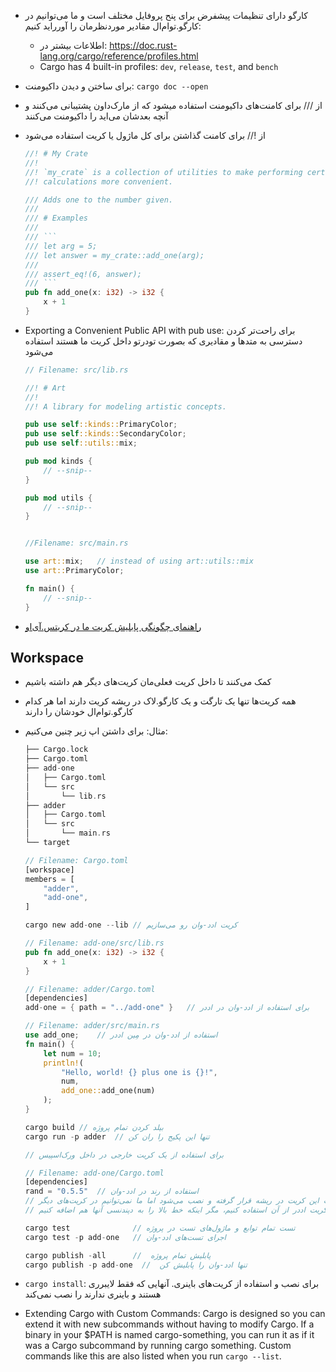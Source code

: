 * کارگو دارای تنظیمات پیشفرض برای پنح پروفایل مختلف است و ما می‌توانیم در کارگو.توام‌ال مقادیر موردنظرمان را آورراید کنیم:
    * اطلاعات بیشتر در: https://doc.rust-lang.org/cargo/reference/profiles.html
    * Cargo has 4 built-in profiles: `dev`, `release`, `test`, and `bench`

* برای ساختن و دیدن داکیومنت: `cargo doc --open‍`
* از /// برای کامنت‌های داکیومنت استفاده میشود که از مارک‌داون پشتیبانی می‌کنند و آنچه بعدشان می‌اید را داکیومنت می‌کنند
* از !// برای کامنت گذاشتن برای کل ماژول یا کریت استفاده می‌شود
    ```rust
    //! # My Crate
    //!
    //! `my_crate` is a collection of utilities to make performing certain
    //! calculations more convenient.

    /// Adds one to the number given.
    ///
    /// # Examples
    ///
    /// ```
    /// let arg = 5;
    /// let answer = my_crate::add_one(arg);
    ///
    /// assert_eq!(6, answer);
    /// ```
    pub fn add_one(x: i32) -> i32 {
        x + 1
    }
    ```

* Exporting a Convenient Public API with pub use: برای راحت‌تر کردن دسترسی به متدها و مقادیری که بصورت تودرتو داخل کریت ما هستند استفاده می‌شود
    ```rust
    // Filename: src/lib.rs

    //! # Art
    //!
    //! A library for modeling artistic concepts.

    pub use self::kinds::PrimaryColor;
    pub use self::kinds::SecondaryColor;
    pub use self::utils::mix;

    pub mod kinds {
        // --snip--
    }

    pub mod utils {
        // --snip--
    }


    //Filename: src/main.rs

    use art::mix;   // instead of using art::utils::mix
    use art::PrimaryColor;

    fn main() {
        // --snip--
    }
    ```

* [راهنمای چگونگی پابلیش کریت ما در کریتس.آی‌او](https://doc.rust-lang.org/book/ch14-02-publishing-to-crates-io.html#setting-up-a-cratesio-account)

## Workspace
* کمک می‌کنند تا داخل کریت فعلی‌مان کریت‌های دیگر هم داشته باشیم
* همه کریت‌ها تنها یک تارگت و یک کارگو.لاک در ریشه کریت دارند اما هر کدام کارگو.توام‌ال خودشان را دارند
* مثال: برای داشتن اپ زیر چنین می‌کنیم:
    ```rust
    ├── Cargo.lock
    ├── Cargo.toml
    ├── add-one
    │   ├── Cargo.toml
    │   └── src
    │       └── lib.rs
    ├── adder
    │   ├── Cargo.toml
    │   └── src
    │       └── main.rs
    └── target

    // Filename: Cargo.toml
    [workspace]
    members = [
        "adder",
        "add-one",
    ]

    cargo new add-one --lib // کریت ادد-وان رو می‌سازیم

    // Filename: add-one/src/lib.rs
    pub fn add_one(x: i32) -> i32 {
        x + 1
    }

    // Filename: adder/Cargo.toml
    [dependencies]
    add-one = { path = "../add-one" }   // برای استفاده از ادد-وان در اددر

    // Filename: adder/src/main.rs
    use add_one;    // استفاده از ادد-وان در مِین اددر
    fn main() {
        let num = 10;
        println!(
            "Hello, world! {} plus one is {}!",
            num,
            add_one::add_one(num)
        );
    }

    cargo build // بیلد کردن تمام پروژه
    cargo run -p adder  // تنها این پکیج را ران کن

    // برای استفاده از یک کریت خارجی در داخل ورک‌اسپیس

    // Filename: add-one/Cargo.toml
    [dependencies]
    rand = "0.5.5"  // استفاده از رند در ادد-وان
    // با این کار اطلاعات این کریت در ریشه قرار گرفته و نصب می‌شود اما ما نمی‌توانیم در کریت‌های دیگر، 
    // مثلا در کریت اددر از آن استفاده کنیم،‌ مگر اینکه خط بالا را به دپندنسی آنها هم اضافه کنیم

    cargo test              // تست تمام توابع و ماژول‌های تست در پروژه
    cargo test -p add-one   // اجرای تست‌های ادد-وان

    cargo publish -all      //  پابلیش تمام پروژه
    cargo publish -p add-one  //  تنها ادد-وان را پابلیش کن
    ```

* ‍`cargo install`: برای نصب و استفاده از کریت‌های باینری. آنهایی که فقط لایبرری هستند و باینری ندارند را نصب نمی‌کند

* Extending Cargo with Custom Commands: Cargo is designed so you can extend it with new subcommands without having to modify Cargo. If a binary in your $PATH is named cargo-something, you can run it as if it was a Cargo subcommand by running cargo something. Custom commands like this are also listed when you run `cargo --list`. 